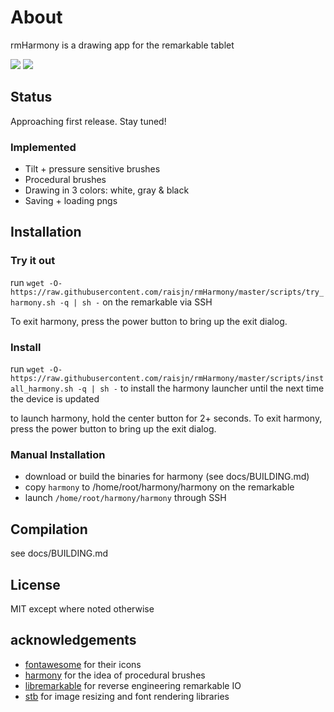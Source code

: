# About

rmHarmony is a drawing app for the remarkable tablet

![](https://i.imgur.com/KJlWdAAl.png)
![](https://i.imgur.com/KJ4rReu.gifv)

## Status

Approaching first release. Stay tuned!

### Implemented

* Tilt + pressure sensitive brushes
* Procedural brushes
* Drawing in 3 colors: white, gray & black
* Saving + loading pngs

## Installation

### Try it out

run `wget -O- https://raw.githubusercontent.com/raisjn/rmHarmony/master/scripts/try_harmony.sh -q | sh -` on the remarkable via SSH

To exit harmony, press the power button to bring up the exit dialog.

### Install

run `wget -O- https://raw.githubusercontent.com/raisjn/rmHarmony/master/scripts/install_harmony.sh -q | sh -` to install the harmony launcher until the next time the device is updated


to launch harmony, hold the center button for 2+ seconds. To exit harmony,
press the power button to bring up the exit dialog.

### Manual Installation

* download or build the binaries for harmony (see docs/BUILDING.md)
* copy `harmony` to /home/root/harmony/harmony on the remarkable
* launch `/home/root/harmony/harmony` through SSH

## Compilation

see docs/BUILDING.md

## License

MIT except where noted otherwise

## acknowledgements

* [fontawesome](https://fontawesome.com) for their icons
* [harmony](https://github.com/mrdoob/harmony) for the idea of procedural brushes
* [libremarkable](https://github.com/canselcik/libremarkable) for reverse engineering remarkable IO
* [stb](https://github.com/nothings/stb) for image resizing and font rendering libraries
